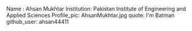 Name : Ahsan Mukhtar
Institution: Pakistan Institute of Engineering and Applied Sciences
Profile_pic: AhsanMukhtar.jpg
quote: I'm Batman
github_user: ahsan44411